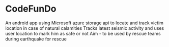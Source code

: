 # CodeFunDo
An android app using Microsoft azure storage api to locate and track victim location in case of natural calamities
Tracks latest seismic activity and uses user location to mark him as safe or not
Aim - to be used by rescue teams during earthquake for rescue
